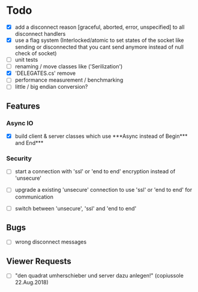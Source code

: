 ﻿# Todo

- [x] add a disconnect reason [graceful, aborted, error, unspecified] to all disconnect handlers
- [x] use a flag system (Interlocked/atomic to set states of the socket like sending or disconnected that you cant send anymore instead of null check of socket)
- [ ] unit tests
- [ ] renaming / move classes like ('Serilization')
- [x] 'DELEGATES.cs' remove
- [ ] performance measurement / benchmarking
- [ ] little / big endian conversion?

## Features

### Async IO

- [x] build client & server classes which use \*\*\*Async instead of Begin\*\*\* and End\*\*\*

### Security

- [ ] start a connection with 'ssl' or 'end to end' encryption instead of 'unsecure'
- [ ] upgrade a existing 'unsecure' connection to use 'ssl' or 'end to end' for communication
- [ ] switch between 'unsecure', 'ssl' and 'end to end'


## Bugs

- [ ] wrong disconnect messages


## Viewer Requests

- [ ] "den quadrat umherschieber und server dazu anlegen!" (copiussole 22.Aug.2018)
